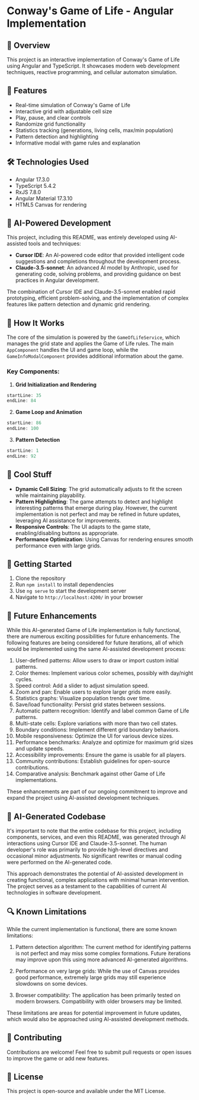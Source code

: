 # Conway's Game of Life - Angular Implementation

## 🌟 Overview

This project is an interactive implementation of Conway's Game of Life using Angular and TypeScript. It showcases modern web development techniques, reactive programming, and cellular automaton simulation.

## 🚀 Features

- Real-time simulation of Conway's Game of Life
- Interactive grid with adjustable cell size
- Play, pause, and clear controls
- Randomize grid functionality
- Statistics tracking (generations, living cells, max/min population)
- Pattern detection and highlighting
- Informative modal with game rules and explanation

## 🛠️ Technologies Used

- Angular 17.3.0
- TypeScript 5.4.2
- RxJS 7.8.0
- Angular Material 17.3.10
- HTML5 Canvas for rendering

## 🤖 AI-Powered Development

This project, including this README, was entirely developed using AI-assisted tools and techniques:

- **Cursor IDE**: An AI-powered code editor that provided intelligent code suggestions and completions throughout the development process.
- **Claude-3.5-sonnet**: An advanced AI model by Anthropic, used for generating code, solving problems, and providing guidance on best practices in Angular development.

The combination of Cursor IDE and Claude-3.5-sonnet enabled rapid prototyping, efficient problem-solving, and the implementation of complex features like pattern detection and dynamic grid rendering.

## 🧠 How It Works

The core of the simulation is powered by the `GameOfLifeService`, which manages the grid state and applies the Game of Life rules. The main `AppComponent` handles the UI and game loop, while the `GameInfoModalComponent` provides additional information about the game.

### Key Components:

1. **Grid Initialization and Rendering**
```typescript:src/app/app.component.ts
startLine: 35
endLine: 84
```

2. **Game Loop and Animation**
```typescript:src/app/app.component.ts
startLine: 86
endLine: 100
```

3. **Pattern Detection**
```typescript:src/app/services/game-of-life.service.ts
startLine: 1
endLine: 92
```

## 🎨 Cool Stuff

- **Dynamic Cell Sizing**: The grid automatically adjusts to fit the screen while maintaining playability.
- **Pattern Highlighting**: The game attempts to detect and highlight interesting patterns that emerge during play. However, the current implementation is not perfect and may be refined in future updates, leveraging AI assistance for improvements.
- **Responsive Controls**: The UI adapts to the game state, enabling/disabling buttons as appropriate.
- **Performance Optimization**: Using Canvas for rendering ensures smooth performance even with large grids.

## 🚦 Getting Started

1. Clone the repository
2. Run `npm install` to install dependencies
3. Use `ng serve` to start the development server
4. Navigate to `http://localhost:4200/` in your browser

## 🚀 Future Enhancements

While this AI-generated Game of Life implementation is fully functional, there are numerous exciting possibilities for future enhancements. The following features are being considered for future iterations, all of which would be implemented using the same AI-assisted development process:

1. User-defined patterns: Allow users to draw or import custom initial patterns.
2. Color themes: Implement various color schemes, possibly with day/night cycles.
3. Speed control: Add a slider to adjust simulation speed.
4. Zoom and pan: Enable users to explore larger grids more easily.
5. Statistics graphs: Visualize population trends over time.
6. Save/load functionality: Persist grid states between sessions.
7. Automatic pattern recognition: Identify and label common Game of Life patterns.
8. Multi-state cells: Explore variations with more than two cell states.
9. Boundary conditions: Implement different grid boundary behaviors.
10. Mobile responsiveness: Optimize the UI for various device sizes.
11. Performance benchmarks: Analyze and optimize for maximum grid sizes and update speeds.
12. Accessibility improvements: Ensure the game is usable for all players.
13. Community contributions: Establish guidelines for open-source contributions.
14. Comparative analysis: Benchmark against other Game of Life implementations.

These enhancements are part of our ongoing commitment to improve and expand the project using AI-assisted development techniques.

## 🤖 AI-Generated Codebase

It's important to note that the entire codebase for this project, including components, services, and even this README, was generated through AI interactions using Cursor IDE and Claude-3.5-sonnet. The human developer's role was primarily to provide high-level directives and occasional minor adjustments. No significant rewrites or manual coding were performed on the AI-generated code.

This approach demonstrates the potential of AI-assisted development in creating functional, complex applications with minimal human intervention. The project serves as a testament to the capabilities of current AI technologies in software development.

## 🔍 Known Limitations

While the current implementation is functional, there are some known limitations:

1. Pattern detection algorithm: The current method for identifying patterns is not perfect and may miss some complex formations. Future iterations may improve upon this using more advanced AI-generated algorithms.

2. Performance on very large grids: While the use of Canvas provides good performance, extremely large grids may still experience slowdowns on some devices.

3. Browser compatibility: The application has been primarily tested on modern browsers. Compatibility with older browsers may be limited.

These limitations are areas for potential improvement in future updates, which would also be approached using AI-assisted development methods.

## 🤝 Contributing

Contributions are welcome! Feel free to submit pull requests or open issues to improve the game or add new features.

## 📜 License

This project is open-source and available under the MIT License.